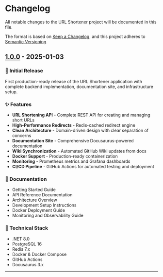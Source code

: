# Changelog

All notable changes to the URL Shortener project will be documented in this file.

The format is based on [Keep a Changelog](https://keepachangelog.com/en/1.0.0/),
and this project adheres to [Semantic Versioning](https://semver.org/spec/v2.0.0.html).

## [1.0.0] - 2025-01-03

### 🎉 Initial Release

First production-ready release of the URL Shortener application with complete backend implementation, documentation site, and infrastructure setup.

### ✨ Features

- **URL Shortening API** - Complete REST API for creating and managing short URLs
- **High-Performance Redirects** - Redis-cached redirect engine
- **Clean Architecture** - Domain-driven design with clear separation of concerns
- **Documentation Site** - Comprehensive Docusaurus-powered documentation
- **Wiki Synchronization** - Automated GitHub Wiki updates from docs
- **Docker Support** - Production-ready containerization
- **Monitoring** - Prometheus metrics and Grafana dashboards
- **CI/CD Pipeline** - GitHub Actions for automated testing and deployment

### 📝 Documentation

- Getting Started Guide
- API Reference Documentation
- Architecture Overview
- Development Setup Instructions
- Docker Deployment Guide
- Monitoring and Observability Guide

### 🔧 Technical Stack

- .NET 8.0
- PostgreSQL 16
- Redis 7.x
- Docker & Docker Compose
- GitHub Actions
- Docusaurus 3.x

---

[1.0.0]: https://github.com/kufa-dev-team/url_shortener/releases/tag/v1.0.0
